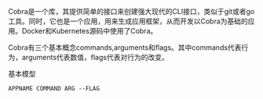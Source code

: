 Cobra是一个库，其提供简单的接口来创建强大现代的CLI接口，类似于git或者go工具。同时，它也是一个应用，用来生成应用框架，从而开发以Cobra为基础的应用。Docker和Kubernetes源码中使用了Cobra。

Cobra有三个基本概念commands,arguments和flags。其中commands代表行为，arguments代表数值，flags代表对行为的改变。

基本模型
```
APPNAME COMMAND ARG --FLAG
```
